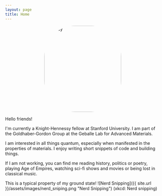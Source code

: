 ```yaml
---
layout: page 
title: Home
---
```


<img src= "{{ site.url }}/assets/images/sandesh.png" alt="Sandy" height="280" width="250" style="border-radius: 100px; margin-left: auto; margin-right: auto; display: block"> 

Hello friends! 

I'm currently a Knight-Hennessy fellow at Stanford University. I am part of the Goldhaber-Gordon Group at the Geballe Lab for Advanced Materials.

I am interested in all things quantum, especially when manifested in the properties of materials. I enjoy writing short snippets of code and building things.

If I am not working, you can find me reading history, politics or poetry, playing Age of Empires, watching sci-fi shows and movies or being lost in classical music.

This is a typical property of my ground state! 
![Nerd Snipping]({{ site.url }}/assets/images/nerd_sniping.png "Nerd Snipping")
(xkcd: Nerd snipping)
